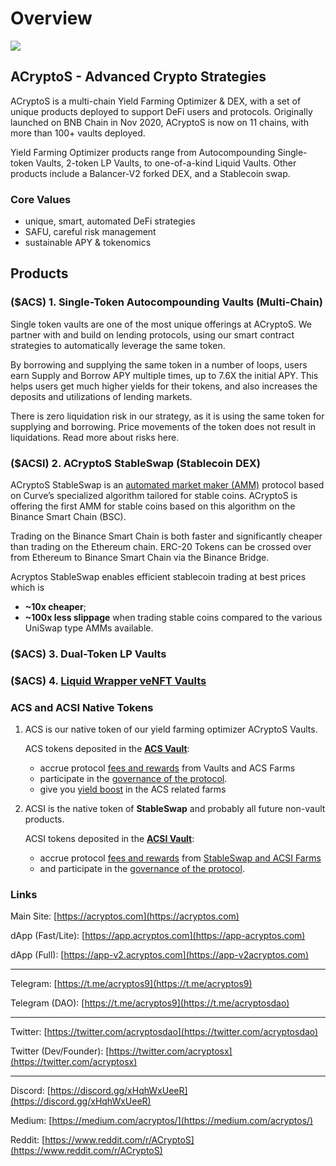 # Overview

![](https://raw.githubusercontent.com/acryptos/docs.acryptos.com/master/images/Banner%20-%20Sustainable%20SAFU%20small.jpg)

## ACryptoS - Advanced Crypto Strategies

ACryptoS is a multi-chain Yield Farming Optimizer & DEX, with a set of unique products deployed to support DeFi users and protocols. Originally launched on BNB Chain in Nov 2020, ACryptoS is now on 11 chains, with more than 100+ vaults deployed.

Yield Farming Optimizer products range from Autocompounding Single-token Vaults, 2-token LP Vaults, to one-of-a-kind Liquid Vaults. Other products include a Balancer-V2 forked DEX, and a Stablecoin swap.

### Core Values

* unique, smart, automated DeFi strategies
* SAFU, careful risk management
* sustainable APY & tokenomics

## Products

### ($ACS) 1. Single-Token Autocompounding Vaults (Multi-Chain)

Single token vaults are one of the most unique offerings at ACryptoS. We partner with and build on lending protocols, using our smart contract strategies to automatically leverage the same token.

By borrowing and supplying the same token in a number of loops, users earn Supply and Borrow APY multiple times, up to 7.6X the initial APY. This helps users get much higher yields for their tokens, and also increases the deposits and utilizations of lending markets.

There is zero liquidation risk in our strategy, as it is using the same token for supplying and borrowing. Price movements of the token does not result in liquidations. Read more about risks here.

### ($ACSI) 2. ACryptoS StableSwap (Stablecoin DEX)

ACryptoS StableSwap is an [automated market maker (AMM)](https://academy.binance.com/en/articles/what-is-an-automated-market-maker-amm) protocol based on Curve’s specialized algorithm tailored for stable coins. ACryptoS is offering the first AMM for stable coins based on this algorithm on the Binance Smart Chain (BSC).

Trading on the Binance Smart Chain is both faster and significantly cheaper than trading on the Ethereum chain. ERC-20 Tokens can be crossed over from Ethereum to Binance Smart Chain via the Binance Bridge.

Acryptos StableSwap enables efficient stablecoin trading at best prices which is

* **\~10x cheaper**;
* **\~100x less slippage** when trading stable coins compared to the various UniSwap type AMMs available.

### ($ACS) 3. Dual-Token LP Vaults

### ($ACS) 4. [Liquid Wrapper veNFT Vaults](intro-to-acryptos/acryptos-vaults/liquid-wrapper-vaults.md)

### ACS and ACSI Native Tokens

1.  ACS is our native token of our yield farming optimizer ACryptoS Vaults.

    ACS tokens deposited in the [**ACS Vault**](https://app.acryptos.com/core/):

    * accrue protocol [fees and rewards](dao-and-tokenomics/fees.md#acs-vault) from Vaults and ACS Farms
    * participate in the [governance of the protocol](https://vote.acryptos.com/).
    * give you [yield boost](dao-and-tokenomics/acryptos-farms.md#acs-rewards-boost) in the ACS related farms
2.  ACSI is the native token of **StableSwap** and probably all future non-vault products.

    ACSI tokens deposited in the [**ACSI Vault**](https://app.acryptos.com/core/):

    * accrue protocol [fees and rewards](dao-and-tokenomics/fees.md#acs-vault) from [StableSwap and ACSI Farms](https://app.acryptos.com/acsi/)
    * and participate in the [governance of the protocol](https://vote.acryptos.com/).

### Links

Main Site: [https://acryptos.com](https://acryptos.com)

dApp (Fast/Lite): [https://app.acryptos.com](https://app-acryptos.com)

dApp (Full): [https://app-v2.acryptos.com](https://app-v2acryptos.com)

***

Telegram: [https://t.me/acryptos9](https://t.me/acryptos9)

Telegram (DAO): [https://t.me/acryptos9](https://t.me/acryptosdao)

***

Twitter: [https://twitter.com/acryptosdao](https://twitter.com/acryptosdao)

Twitter (Dev/Founder): [https://twitter.com/acryptosx](https://twitter.com/acryptosx)

***

Discord: [https://discord.gg/xHqhWxUeeR](https://discord.gg/xHqhWxUeeR)

Medium: [https://medium.com/acryptos/](https://medium.com/acryptos/)

Reddit: [https://www.reddit.com/r/ACryptoS](https://www.reddit.com/r/ACryptoS)
